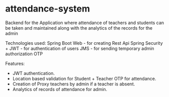 # attendance-system
Backend for the Application where attendance of teachers and students can be taken and maintained along with the analytics of the records for the admin

Technologies used:
  Spring Boot Web - for creating Rest Api
  Spring Security + JWT - for authentication of users
  JMS - for sending temporary admin authorization OTP

Features:
-  JWT authentication.
-  Location based validation for Student + Teacher OTP for attendance.
-  Creation of Proxy teachers by admin if a teacher is absent.
-  Analytics of records of attendance for admin.  
  
  
